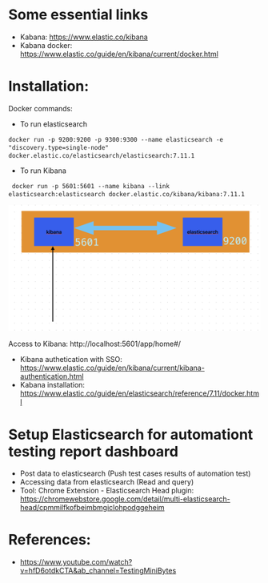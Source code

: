 # Some essential links
- Kabana: https://www.elastic.co/kibana
- Kabana docker: https://www.elastic.co/guide/en/kibana/current/docker.html


# Installation:
Docker commands: 
- To run elasticsearch 
```
docker run -p 9200:9200 -p 9300:9300 --name elasticsearch -e "discovery.type=single-node" docker.elastic.co/elasticsearch/elasticsearch:7.11.1
```

- To run Kibana
```
 docker run -p 5601:5601 --name kibana --link elasticsearch:elasticsearch docker.elastic.co/kibana/kibana:7.11.1
 ```
![alt text](image.png)

Access to Kibana: http://localhost:5601/app/home#/

- Kibana authetication with SSO: https://www.elastic.co/guide/en/kibana/current/kibana-authentication.html
- Kabana installation: https://www.elastic.co/guide/en/elasticsearch/reference/7.11/docker.html

# Setup Elasticsearch for automationt testing report dashboard

- Post data to elasticsearch (Push test cases results of automation test)
- Accessing data from elasticsearch (Read and query)
- Tool:  Chrome Extension -  Elasticsearch Head plugin: 
https://chromewebstore.google.com/detail/multi-elasticsearch-head/cpmmilfkofbeimbmgiclohpodggeheim

# References:
- https://www.youtube.com/watch?v=hfD6otdkCTA&ab_channel=TestingMiniBytes